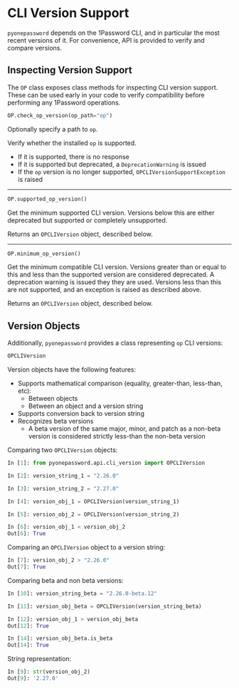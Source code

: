 # CLI Version Support

`pyonepassword` depends on the 1Password CLI, and in particular the most recent versions of it. For convenience, API is provided to verify and compare versions.

## Inspecting Version Support

The `OP` class exposes class methods for inspecting CLI version support. These can be used early in your code to verify compatibility before performing any 1Password operations.

```python
OP.check_op_version(op_path="op")
```

Optionally specify a path to `op`.

Verify whether the installed `op` is supported.
  - If it is supported, there is no response
  - If it is supported but deprecated, a `DeprecationWarning` is issued
  - If the `op` version is no longer supported, `OPCLIVersionSupportException` is raised

---

```python
OP.supported_op_version()
```

Get the minimum supported CLI version. Versions below this are either deprecated but supported or completely unsupported.

Returns an `OPCLIVersion` object, described below.

---

```python
OP.minimum_op_version()
```

Get the minimum compatible CLI version. Versions greater than or equal to this and less than the supported version are considered deprecated. A deprecation warning is issued they they are used. Versions less than this are not supported, and an exception is raised as described above.

Returns an `OPCLIVersion` object, described below.


## Version Objects

Additionally, `pyonepassword` provides a class representing `op` CLI versions:

```python
OPCLIVersion
```

Version objects have the following features:

- Supports mathematical comparison (equality, greater-than, less-than, etc):
  - Between objects
  - Between an object and a version string
- Supports conversion back to version string
- Recognizes beta versions
  - A beta version of the same major, minor, and patch as a non-beta version is considered strictly less-than the non-beta version

Comparing two `OPCLIVersion` objects:

```Python console
In [1]: from pyonepassword.api.cli_version import OPCLIVersion

In [2]: version_string_1 = "2.26.0"

In [3]: version_string_2 = "2.27.0"

In [4]: version_obj_1 = OPCLIVersion(version_string_1)

In [5]: version_obj_2 = OPCLIVersion(version_string_2)

In [6]: version_obj_1 < version_obj_2
Out[6]: True
```

Comparing an `OPCLIVersion` object to a version string:

```Python console
In [7]: version_obj_2 > "2.26.0"
Out[7]: True
```

Comparing beta and non beta versions:

```Python console
In [10]: version_string_beta = "2.26.0-beta.12"

In [11]: version_obj_beta = OPCLIVersion(version_string_beta)

In [12]: version_obj_1 > version_obj_beta
Out[12]: True

In [14]: version_obj_beta.is_beta
Out[14]: True
```

String representation:

```Python console
In [9]: str(version_obj_2)
Out[9]: '2.27.0'
```
